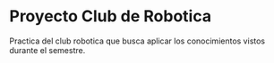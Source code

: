 # Proyecto Club de Robotica
Practica del club robotica que busca aplicar los conocimientos vistos durante el semestre.
